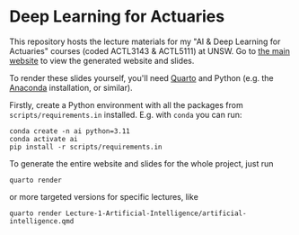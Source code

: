 # Deep Learning for Actuaries

This repository hosts the lecture materials for my "AI & Deep Learning for Actuaries" courses (coded ACTL3143 & ACTL5111) at UNSW.
Go to [the main website](https://pat-laub.github.io/DeepLearningForActuaries/) to view the generated website and slides.

To render these slides yourself, you'll need [Quarto](https://quarto.org) and Python (e.g. the [Anaconda](https://www.anaconda.com/download) installation, or similar).

Firstly, create a Python environment with all the packages from `scripts/requirements.in` installed.
E.g. with `conda` you can run:

```shell
conda create -n ai python=3.11
conda activate ai
pip install -r scripts/requirements.in
```

To generate the entire website and slides for the whole project, just run

```shell
quarto render
```

or more targeted versions for specific lectures, like

```shell
quarto render Lecture-1-Artificial-Intelligence/artificial-intelligence.qmd
```
